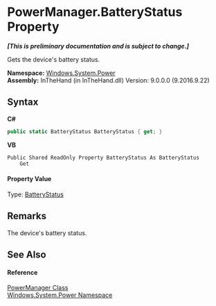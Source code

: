 # PowerManager.BatteryStatus Property 
 _**\[This is preliminary documentation and is subject to change.\]**_

Gets the device's battery status.

**Namespace:**&nbsp;<a href="N_Windows_System_Power">Windows.System.Power</a><br />**Assembly:**&nbsp;InTheHand (in InTheHand.dll) Version: 9.0.0.0 (9.2016.9.22)

## Syntax

**C#**<br />
``` C#
public static BatteryStatus BatteryStatus { get; }
```

**VB**<br />
``` VB
Public Shared ReadOnly Property BatteryStatus As BatteryStatus
	Get
```


#### Property Value
Type: <a href="T_Windows_System_Power_BatteryStatus">BatteryStatus</a>

## Remarks
The device's battery status.

## See Also


#### Reference
<a href="T_Windows_System_Power_PowerManager">PowerManager Class</a><br /><a href="N_Windows_System_Power">Windows.System.Power Namespace</a><br />